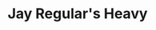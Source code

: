 ---
title: Jay Regular's Heavy
monochrome: true
camera: x100v 
sensor: xtrans4
film_sim: Acros +R
dynamic_range: DR100
color_chrome: strong
color_chromeFXblue: strong
grain:
 effect: strong
 size: large
white_balance: 
 preset: auto
 red: -8
 blue: -8
highlights: +1
shadows: +3
sharpness: 0
noise_reduction: -4
clarity: +1
source:
 chef: JayRegular
 link:
  type: youtube
  url: https://youtu.be/tjn7lZCMhFA
---